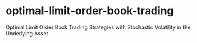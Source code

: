 # optimal-limit-order-book-trading
Optimal Limit Order Book Trading Strategies with Stochastic Volatility in the Underlying Asset
